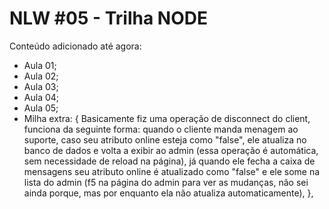 # NLW #05 - Trilha NODE

Conteúdo adicionado até agora:
- Aula 01;
- Aula 02;
- Aula 03;
- Aula 04;
- Aula 05;
- Milha extra: {
  Basicamente fiz uma operação de disconnect do client, funciona da seguinte forma: quando o cliente manda menagem ao suporte, caso seu atributo online esteja como "false", ele atualiza no banco de dados e volta a exibir ao admin (essa operação é automática, sem necessidade de reload na página), já quando ele fecha a caixa de mensagens seu atributo online é atualizado como "false" e ele some na lista do admin (f5 na página do admin para ver as mudanças, não sei ainda porque, mas por enquanto ela não atualiza automaticamente),
},